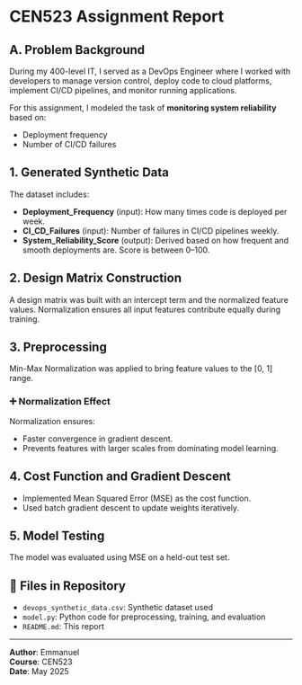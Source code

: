 
# CEN523 Assignment Report

## A. Problem Background

During my 400-level IT, I served as a DevOps Engineer where I worked with developers to manage version control, deploy code to cloud platforms, implement CI/CD pipelines, and monitor running applications.

For this assignment, I modeled the task of **monitoring system reliability** based on:
- Deployment frequency
- Number of CI/CD failures

## 1. Generated Synthetic Data

The dataset includes:
- **Deployment_Frequency** (input): How many times code is deployed per week.
- **CI_CD_Failures** (input): Number of failures in CI/CD pipelines weekly.
- **System_Reliability_Score** (output): Derived based on how frequent and smooth deployments are. Score is between 0–100.

## 2. Design Matrix Construction

A design matrix was built with an intercept term and the normalized feature values. Normalization ensures all input features contribute equally during training.

## 3. Preprocessing

Min-Max Normalization was applied to bring feature values to the [0, 1] range.

### ➕ Normalization Effect

Normalization ensures:
- Faster convergence in gradient descent.
- Prevents features with larger scales from dominating model learning.

## 4. Cost Function and Gradient Descent

- Implemented Mean Squared Error (MSE) as the cost function.
- Used batch gradient descent to update weights iteratively.

## 5. Model Testing

The model was evaluated using MSE on a held-out test set.

## 📁 Files in Repository

- `devops_synthetic_data.csv`: Synthetic dataset used
- `model.py`: Python code for preprocessing, training, and evaluation
- `README.md`: This report

---

**Author**: Emmanuel  
**Course**: CEN523  
**Date**: May 2025
